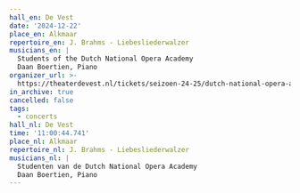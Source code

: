 ```yaml
---
hall_en: De Vest
date: '2024-12-22'
place_en: Alkmaar
repertoire_en: J. Brahms - Liebesliederwalzer
musicians_en: |
  Students of the Dutch National Opera Academy
  Daan Boertien, Piano
organizer_url: >-
  https://theaterdevest.nl/tickets/seizoen-24-25/dutch-national-opera-academy-brahms-liebeslieder-walzer/
in_archive: true
cancelled: false
tags:
  - concerts
hall_nl: De Vest
time: '11:00:44.741'
place_nl: Alkmaar
repertoire_nl: J. Brahms - Liebesliederwalzer
musicians_nl: |
  Studenten van de Dutch National Opera Academy
  Daan Boertien, Piano
---
```


